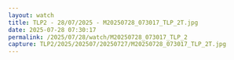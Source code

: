 ```yaml
---
layout: watch
title: TLP2 - 28/07/2025 - M20250728_073017_TLP_2T.jpg
date: 2025-07-28 07:30:17
permalink: /2025/07/28/watch/M20250728_073017_TLP_2
capture: TLP2/2025/202507/20250727/M20250728_073017_TLP_2T.jpg
---
```

